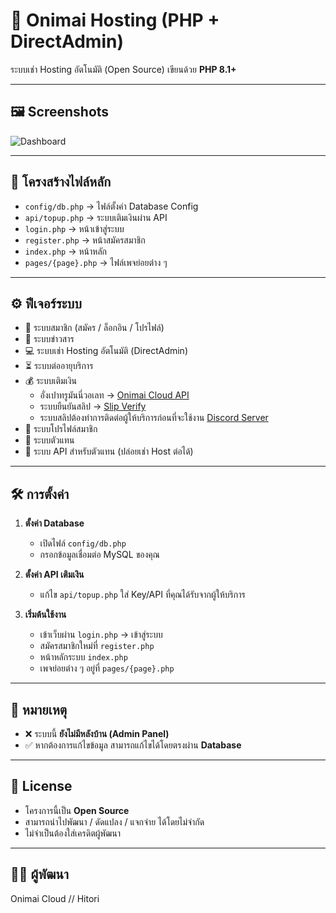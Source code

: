 # 🚀 Onimai Hosting (PHP + DirectAdmin)

ระบบเช่า Hosting อัตโนมัติ (Open Source) เขียนด้วย **PHP 8.1+**  

---

## 🖼 Screenshots

![Dashboard](https://raw.githubusercontent.com/HitoriKung/onimai-cloud-hosting/refs/heads/main/screenshot/Screenshot_21-8-2025_122547_localhost.jpeg)

---

## 📂 โครงสร้างไฟล์หลัก

- `config/db.php` → ไฟล์ตั้งค่า Database Config
- `api/topup.php` → ระบบเติมเงินผ่าน API
- `login.php` → หน้าเข้าสู่ระบบ
- `register.php` → หน้าสมัครสมาชิก
- `index.php` → หน้าหลัก
- `pages/{page}.php` → ไฟล์เพจย่อยต่าง ๆ

---

## ⚙️ ฟีเจอร์ระบบ

- 👤 ระบบสมาชิก (สมัคร / ล็อกอิน / โปรไฟล์)
- 📰 ระบบข่าวสาร
- 💻 ระบบเช่า Hosting อัตโนมัติ (DirectAdmin)
- ⏳ ระบบต่ออายุบริการ
- 💰 ระบบเติมเงิน  
  - อั่งเปาทรูมันนี่วอเลท → [Onimai Cloud API](https://api.onimai.cloud/)  
  - ระบบยืนยันสลิป → [Slip Verify](https://slip-s.oiio.download/)
  - ระบบสลิปต้องทำการติดต่อผู้ให้บริการก่อนที่จะใช้งาน [Discord Server](https://discord.com/invite/bg7QPa2j)
- 🙍 ระบบโปรไฟล์สมาชิก
- 🤝 ระบบตัวแทน
- 🔑 ระบบ API สำหรับตัวแทน (ปล่อยเช่า Host ต่อได้)

---

## 🛠 การตั้งค่า

1. **ตั้งค่า Database**
   - เปิดไฟล์ `config/db.php`
   - กรอกข้อมูลเชื่อมต่อ MySQL ของคุณ  

2. **ตั้งค่า API เติมเงิน**
   - แก้ไข `api/topup.php` ใส่ Key/API ที่คุณได้รับจากผู้ให้บริการ  

3. **เริ่มต้นใช้งาน**
   - เข้าเว็บผ่าน `login.php` → เข้าสู่ระบบ
   - สมัครสมาชิกใหม่ที่ `register.php`
   - หน้าหลักระบบ `index.php`
   - เพจย่อยต่าง ๆ อยู่ที่ `pages/{page}.php`

---

## 📌 หมายเหตุ

- ❌ ระบบนี้ **ยังไม่มีหลังบ้าน (Admin Panel)**  
- ✅ หากต้องการแก้ไขข้อมูล สามารถแก้ไขได้โดยตรงผ่าน **Database**

---

## 📖 License

- โครงการนี้เป็น **Open Source**
- สามารถนำไปพัฒนา / ดัดแปลง / แจกจ่าย ได้โดยไม่จำกัด
- ไม่จำเป็นต้องใส่เครดิตผู้พัฒนา

---

## 🧑‍💻 ผู้พัฒนา

Onimai Cloud // Hitori
